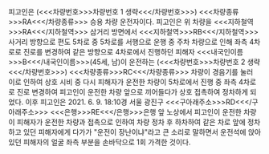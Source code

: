 피고인은 (<<<차량번호>>>차량번호 1 생략<<</차량번호>>>) <<<차량종류>>>RA<<</차량종류>>> 승용 차량 운전자이다.
피고인은 위 차량을 <<<지하철역>>>RA<<</지하철역>>> 삼거리 방면에서 <<<지하철역>>>RB<<</지하철역>>> 사거리 방향으로 편도 5차로 중 5차로를 서행으로 운행 중 주차 차량으로 인해 좌측 4차로로 진로를 변경하여 같은 방향으로 4차로에서 진행하던 피해자 <<<내국인이름>>>B<<</내국인이름>>>(45세, 남)이 운전하는 (<<<차량번호>>>차량번호 2 생략<<</차량번호>>>) <<<차량종류>>>RC<<</차량종류>>> 차량이 경음기를 눌러 이로 인하여 상호 시비 중 다시 피해자가 운전한 차량이 5차로에서 진행 중 좌측 4차로로 진로 변경하여 피고인이 운전한 차량 앞으로 끼어들다가 상호 접촉하여 정차하게 되었다.
이후 피고인은 2021. 6. 9. 18:10경 서울 광진구 <<<구아래주소>>>RD<<</구아래주소>>> <<<은행>>>RE<<</은행>>>은행 앞 노상에서 피고인이 운전한 차량이 피해자가 운전한 차량과 접촉으로 인하여 차량 정차 후 하차하여 같은 차로 앞에 정차하고 있던 피해자에게 다가가 "운전이 장난이냐"라고 큰 소리로 말하면서 운전석에 앉아 있던 피해자의 얼굴 좌측 부분을 손바닥으로 1회 가격한 것이다.